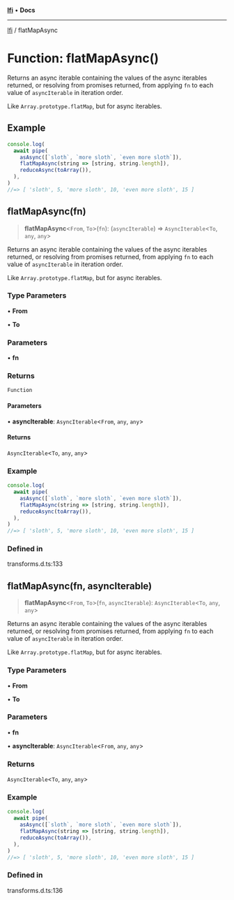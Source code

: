 [**lfi**](../readme.md) • **Docs**

***

[lfi](../globals.md) / flatMapAsync

# Function: flatMapAsync()

Returns an async iterable containing the values of the async iterables
returned, or resolving from promises returned, from applying `fn` to each
value of `asyncIterable` in iteration order.

Like `Array.prototype.flatMap`, but for async iterables.

## Example

```js
console.log(
  await pipe(
    asAsync([`sloth`, `more sloth`, `even more sloth`]),
    flatMapAsync(string => [string, string.length]),
    reduceAsync(toArray()),
  ),
)
//=> [ 'sloth', 5, 'more sloth', 10, 'even more sloth', 15 ]
```

## flatMapAsync(fn)

> **flatMapAsync**\<`From`, `To`\>(`fn`): (`asyncIterable`) => `AsyncIterable`\<`To`, `any`, `any`\>

Returns an async iterable containing the values of the async iterables
returned, or resolving from promises returned, from applying `fn` to each
value of `asyncIterable` in iteration order.

Like `Array.prototype.flatMap`, but for async iterables.

### Type Parameters

• **From**

• **To**

### Parameters

• **fn**

### Returns

`Function`

#### Parameters

• **asyncIterable**: `AsyncIterable`\<`From`, `any`, `any`\>

#### Returns

`AsyncIterable`\<`To`, `any`, `any`\>

### Example

```js
console.log(
  await pipe(
    asAsync([`sloth`, `more sloth`, `even more sloth`]),
    flatMapAsync(string => [string, string.length]),
    reduceAsync(toArray()),
  ),
)
//=> [ 'sloth', 5, 'more sloth', 10, 'even more sloth', 15 ]
```

### Defined in

transforms.d.ts:133

## flatMapAsync(fn, asyncIterable)

> **flatMapAsync**\<`From`, `To`\>(`fn`, `asyncIterable`): `AsyncIterable`\<`To`, `any`, `any`\>

Returns an async iterable containing the values of the async iterables
returned, or resolving from promises returned, from applying `fn` to each
value of `asyncIterable` in iteration order.

Like `Array.prototype.flatMap`, but for async iterables.

### Type Parameters

• **From**

• **To**

### Parameters

• **fn**

• **asyncIterable**: `AsyncIterable`\<`From`, `any`, `any`\>

### Returns

`AsyncIterable`\<`To`, `any`, `any`\>

### Example

```js
console.log(
  await pipe(
    asAsync([`sloth`, `more sloth`, `even more sloth`]),
    flatMapAsync(string => [string, string.length]),
    reduceAsync(toArray()),
  ),
)
//=> [ 'sloth', 5, 'more sloth', 10, 'even more sloth', 15 ]
```

### Defined in

transforms.d.ts:136
